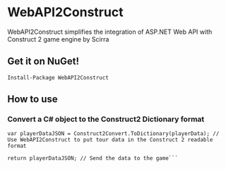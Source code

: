 WebAPI2Construct
================

WebAPI2Construct simplifies the integration of ASP.NET Web API with Construct 2 game engine by Scirra

## Get it on NuGet!

    Install-Package WebAPI2Construct

## How to use
### Convert a C# object to the Construct2 Dictionary format

```PlayerData playerData = new PlayerData(); // An example object with the data to be sent to the game
var playerDataJSON = Construct2Convert.ToDictionary(playerData); // Use WebAPI2Construct to put tour data in the Construct 2 readable format

return playerDataJSON; // Send the data to the game```
